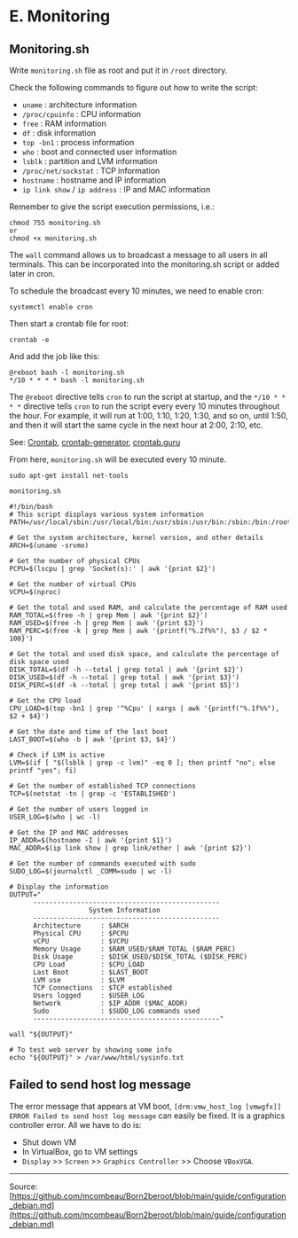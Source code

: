 # E. Monitoring

## Monitoring.sh

Write `monitoring.sh` file as root and put it in `/root` directory.

Check the following commands to figure out how to write the script:

- `uname` : architecture information
- `/proc/cpuinfo` : CPU information
- `free` : RAM information
- `df` : disk information
- `top -bn1` : process information
- `who` : boot and connected user information
- `lsblk` : partition and LVM information
- `/proc/net/sockstat` : TCP information
- `hostname` : hostname and IP information
- `ip link show` / `ip address` : IP and MAC information

Remember to give the script execution permissions, i.e.:

```shell
chmod 755 monitoring.sh
or
chmod +x monitoring.sh
```

The `wall` command allows us to broadcast a message to all users in all terminals. This can be incorporated into the monitoring.sh script or added later in cron.

To schedule the broadcast every 10 minutes, we need to enable cron:

```shell
systemctl enable cron
```

Then start a crontab file for root:

```shell
crontab -e
```

And add the job like this:

```shell
@reboot bash -l monitoring.sh
*/10 * * * * bash -l monitoring.sh
```

The `@reboot` directive tells `cron` to run the script at startup, and the `*/10 * * * *` directive tells `cron` to run the script every every 10 minutes throughout the hour. For example, it will run at 1:00, 1:10, 1:20, 1:30, and so on, until 1:50, and then it will start the same cycle in the next hour at 2:00, 2:10, etc.

See: [Crontab](./Commands%20and%20settings/Crontab.md), [crontab-generator](https://crontab-generator.org/), [crontab.guru](https://crontab.guru/)

From here, `monitoring.sh` will be executed every 10 minute.

```shell
sudo apt-get install net-tools
```

`monitoring.sh`

```shell
#!/bin/bash
# This script displays various system information
PATH=/usr/local/sbin:/usr/local/bin:/usr/sbin:/usr/bin:/sbin:/bin:/root

# Get the system architecture, kernel version, and other details
ARCH=$(uname -srvmo)

# Get the number of physical CPUs
PCPU=$(lscpu | grep 'Socket(s):' | awk '{print $2}')

# Get the number of virtual CPUs
VCPU=$(nproc)

# Get the total and used RAM, and calculate the percentage of RAM used
RAM_TOTAL=$(free -h | grep Mem | awk '{print $2}')
RAM_USED=$(free -h | grep Mem | awk '{print $3}')
RAM_PERC=$(free -k | grep Mem | awk '{printf("%.2f%%"), $3 / $2 * 100}')

# Get the total and used disk space, and calculate the percentage of disk space used
DISK_TOTAL=$(df -h --total | grep total | awk '{print $2}')
DISK_USED=$(df -h --total | grep total | awk '{print $3}')
DISK_PERC=$(df -k --total | grep total | awk '{print $5}')

# Get the CPU load
CPU_LOAD=$(top -bn1 | grep '^%Cpu' | xargs | awk '{printf("%.1f%%"), $2 + $4}')

# Get the date and time of the last boot
LAST_BOOT=$(who -b | awk '{print $3, $4}')

# Check if LVM is active
LVM=$(if [ "$(lsblk | grep -c lvm)" -eq 0 ]; then printf "no"; else printf "yes"; fi)

# Get the number of established TCP connections
TCP=$(netstat -tn | grep -c 'ESTABLISHED')

# Get the number of users logged in
USER_LOG=$(who | wc -l)

# Get the IP and MAC addresses
IP_ADDR=$(hostname -I | awk '{print $1}')
MAC_ADDR=$(ip link show | grep link/ether | awk '{print $2}')

# Get the number of commands executed with sudo
SUDO_LOG=$(journalctl _COMM=sudo | wc -l)

# Display the information
OUTPUT="
      -----------------------------------------------
                    System Information
      -----------------------------------------------
      Architecture     : $ARCH
      Physical CPU     : $PCPU
      vCPU             : $VCPU
      Memory Usage     : $RAM_USED/$RAM_TOTAL ($RAM_PERC)
      Disk Usage       : $DISK_USED/$DISK_TOTAL ($DISK_PERC)
      CPU Load         : $CPU_LOAD
      Last Boot        : $LAST_BOOT
      LVM use          : $LVM
      TCP Connections  : $TCP established
      Users logged     : $USER_LOG
      Network          : $IP_ADDR ($MAC_ADDR)
      Sudo             : $SUDO_LOG commands used
      -----------------------------------------------"

wall "${OUTPUT}"

# To test web server by showing some info
echo "${OUTPUT}" > /var/www/html/sysinfo.txt
```

## Failed to send host log message

The error message that appears at VM boot, `[drm:vmw_host_log [vmwgfx]] ERROR Failed to send host log message` can easily be fixed. It is a graphics controller error. All we have to do is:

- Shut down VM
- In VirtualBox, go to VM settings
- `Display` >> `Screen` >> `Graphics Controller` >> Choose `VBoxVGA`.

---

Source: [https://github.com/mcombeau/Born2beroot/blob/main/guide/configuration_debian.md](https://github.com/mcombeau/Born2beroot/blob/main/guide/configuration_debian.md)
